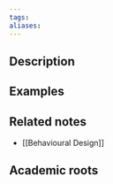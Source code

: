 ```yaml
---
tags: 
aliases:
---
```


## Description


## Examples 


## Related notes 
- [[Behavioural Design]]

## Academic roots
